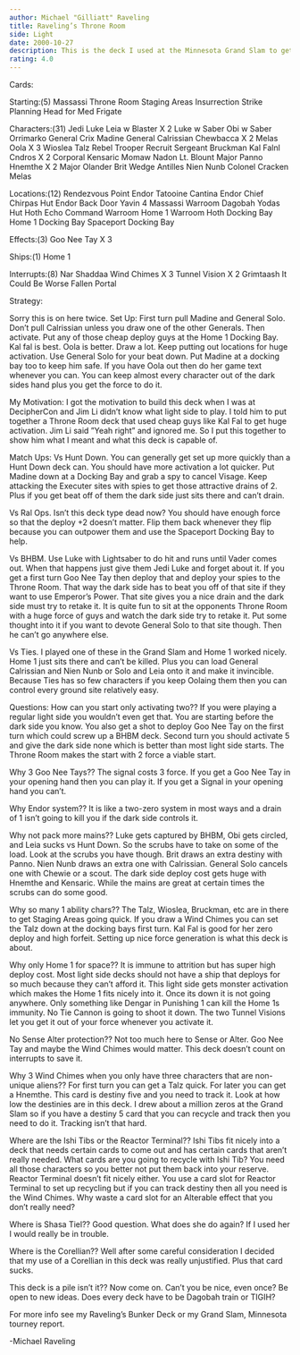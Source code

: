 ```yaml
---
author: Michael "Gilliatt" Raveling
title: Raveling’s Throne Room
side: Light
date: 2000-10-27
description: This is the deck I used at the Minnesota Grand Slam to get into the final duel.
rating: 4.0
---
```

Cards: 

Starting:(5)
Massassi Throne Room
Staging Areas
Insurrection
Strike Planning
Head for Med Frigate

Characters:(31)
Jedi Luke
Leia w Blaster X 2
Luke w Saber
Obi w Saber
Orrimarko
General Crix Madine
General Calrissian
Chewbacca X 2
Melas
Oola X 3
Wioslea
Talz
Rebel Trooper Recruit
Sergeant Bruckman
Kal Falnl Cndros X 2
Corporal Kensaric
Momaw Nadon
Lt. Blount
Major Panno
Hnemthe X 2
Major Olander Brit
Wedge Antilles
Nien Nunb
Colonel Cracken
Melas

Locations:(12)
Rendezvous Point
Endor
Tatooine Cantina
Endor Chief Chirpas Hut
Endor Back Door
Yavin 4 Massassi Warroom
Dagobah Yodas Hut
Hoth Echo Command Warroom
Home 1 Warroom
Hoth Docking Bay
Home 1 Docking Bay
Spaceport Docking Bay

Effects:(3)
Goo Nee Tay X 3

Ships:(1)
Home 1

Interrupts:(8)
Nar Shaddaa Wind Chimes X 3
Tunnel Vision X 2
Grimtaash
It Could Be Worse
Fallen Portal


Strategy: 

Sorry this is on here twice.
Set Up:
First turn pull Madine and General Solo.  Don’t pull Calrissian unless you draw one of the other Generals.  Then activate.  Put any of those cheap
deploy guys at the Home 1 Docking Bay.	Kal fal is best.  Oola is better.  Draw a lot.	Keep putting out locations for huge activation.  Use General Solo for your beat down.  Put Madine at a docking bay too to keep him safe.  If you have Oola out then do her game text whenever you can.
You can keep almost every character out of the dark sides hand plus you get the force to do it.

My Motivation:
I got the motivation to build this deck when I was at DecipherCon and Jim Li didn’t know what light side to play.  I told him to put together a Throne Room deck that used cheap guys like Kal Fal to get huge activation.  Jim Li said ”Yeah right” and ignored me.  So I put this together to show him what I meant and what this deck is capable of.

Match Ups:
Vs Hunt Down.  You can generally get set up more quickly than a Hunt Down deck can.  You should have more activation a lot quicker.  Put Madine down at a Docking Bay and grab a spy to cancel Visage.	Keep attacking the Executer sites with spies to get those attractive drains of 2.  Plus if you get beat off of them the dark side just sits there and can’t drain.

Vs Ral Ops.  Isn’t this deck type dead now?  You should have enough force so that the deploy +2 doesn’t matter.  Flip them back whenever they flip because you can outpower them and use the Spaceport Docking Bay to help.

Vs BHBM.  Use Luke with Lightsaber to do hit and runs until Vader comes out.  When that happens just give them Jedi Luke and forget about it.  If you get a first turn Goo Nee Tay then deploy that and deploy your spies to the Throne Room.  That way the dark side has to beat you off of that site if they want to use Emperor’s Power.  That site gives you a nice drain and the dark side must try to retake it.  It is quite fun to sit at the opponents Throne Room with a huge force of guys and watch the dark side try to retake it.  Put some thought into it if you want to devote General Solo to that site though.  Then he can’t go anywhere else.

Vs Ties.  I played one of these in the Grand Slam and Home 1 worked nicely.  Home 1 just sits there and can’t be killed.	Plus you can load General Calrissian and Nien Nunb or Solo and Leia onto it and make it invincible.  Because Ties has so few characters if you keep Oolaing them then you can control every ground site relatively easy.

Questions:
How can you start only activating two??  If you were playing a regular light side you wouldn’t even get that.  You are starting before the dark side you know.  You also get a shot to deploy Goo Nee Tay on the first turn which could screw up a BHBM deck.  Second turn you should activate 5 and give the dark side none which is better than most light side starts. The Throne Room makes the start with 2 force a viable start.

Why 3 Goo Nee Tays??  The signal costs 3 force.  If you get a Goo Nee Tay in your opening hand then you can play it.  If you get a Signal in your opening hand you can’t.

Why Endor system??  It is like a two-zero system in most ways and a drain of 1 isn’t going to kill you if the dark side controls it.

Why not pack more mains??  Luke gets captured by BHBM, Obi gets circled, and Leia sucks vs Hunt Down.  So the scrubs have to take on some of the load.	Look at the scrubs you have though.  Brit draws an extra destiny with Panno.  Nien Nunb draws an extra one with Calrissian.  General Solo cancels one with Chewie or a scout.  The dark side deploy cost gets huge with Hnemthe and Kensaric.  While the mains are great at certain times the scrubs can do some good.

Why so many 1 ability chars??  The Talz, Wioslea, Bruckman, etc are in there to get Staging Areas going quick.	If you draw a Wind Chimes you can set the Talz down at the docking bays first turn.  Kal Fal is good for her zero deploy and high forfeit.  Setting up nice force generation is what this deck is about.

Why only Home 1 for space??  It is immune to attrition but has super high deploy cost.	Most light side decks should not have a ship that deploys for so much because they can’t afford it.  This light side gets monster activation which makes the Home 1 fits nicely into it.	Once its down it is not going anywhere.  Only something like Dengar in Punishing 1 can kill the Home 1s immunity.  No Tie Cannon is going to shoot it down.  The two Tunnel Visions let you get it out of your force whenever you activate it.

No Sense Alter protection??  Not too much here to Sense or Alter.  Goo Nee Tay and maybe the Wind Chimes would matter.	 This deck doesn’t count on
interrupts to save it.

Why 3 Wind Chimes when you only have three characters that are non-unique aliens??  For first turn you can get a Talz quick.  For later you can get a Hnemthe.	This card is destiny five and you need to track it.  Look at how low the destinies are in this deck.  I drew about a million zeros at the Grand Slam so if you have a destiny 5 card that you can recycle and track
then you need to do it.  Tracking isn’t that hard.

Where are the Ishi Tibs or the Reactor Terminal??  Ishi Tibs fit nicely into a deck that needs certain cards to come out and has certain cards that aren’t really needed.  What cards are you going to recycle with Ishi Tib?  You need all those characters so you better not put them back into your reserve.  Reactor Terminal doesn’t fit nicely either.  You use a card slot for Reactor Terminal to set up recycling but if you can track destiny then all you need is the Wind Chimes.  Why waste a card slot for an Alterable effect that you don’t really need?

Where is Shasa Tiel??  Good question.  What does she do again?	If I used her I would really be in trouble.

Where is the Corellian??  Well after some careful consideration I decided that my use of a Corellian in this deck was really unjustified.  Plus that card sucks.

This deck is a pile isn’t it??  Now come on.  Can’t you be nice, even once?  Be open to new ideas.	Does every deck have to be Dagobah train or TIGIH?

For more info see my Raveling’s Bunker Deck or my Grand Slam, Minnesota tourney report.

-Michael Raveling



